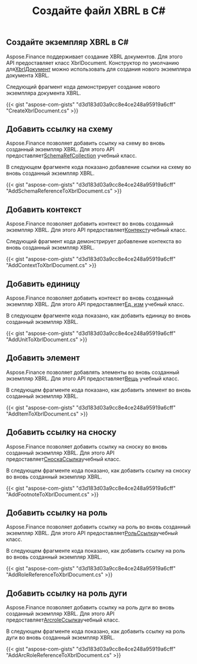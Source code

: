 ﻿---
title: Создайте файл XBRL в C#
linktitle: Создать XBRL файлов
type: docs
weight: 10
url: /ru/net/create-xbrl-files/
description: C# Finance Библиотека API поддерживает создание XBRL документов, добавление схемы и контекстной ссылки.
---
## **Создайте экземпляр XBRL в C#**
Aspose.Finance поддерживает создание XBRL документов. Для этого API предоставляет класс XbrlDocument. Конструктор по умолчанию для[XbrlДокумент](https://reference.aspose.com/finance/net/aspose.finance.xbrl/xbrldocument) можно использовать для создания нового экземпляра документа XBRL.

Следующий фрагмент кода демонстрирует создание нового экземпляра документа XBRL.

{{< gist "aspose-com-gists" "d3d183d03a9cc8e4ce248a95919a6cff" "CreateXbrlDocument.cs" >}}
## **Добавить ссылку на схему**
 Aspose.Finance позволяет добавить ссылку на схему во вновь созданный экземпляр XBRL. Для этого API предоставляет[SchemaRefCollection](https://reference.aspose.com/finance/net/aspose.finance.xbrl/schemarefcollection) учебный класс.

В следующем фрагменте кода показано добавление ссылки на схему во вновь созданный экземпляр XBRL.

{{< gist "aspose-com-gists" "d3d183d03a9cc8e4ce248a95919a6cff" "AddSchemaReferenceToXbrlDocument.cs" >}}
## **Добавить контекст**
 Aspose.Finance позволяет добавить контекст во вновь созданный экземпляр XBRL. Для этого API предоставляет[Контекст](https://reference.aspose.com/finance/net/aspose.finance.xbrl/context)учебный класс.

Следующий фрагмент кода демонстрирует добавление контекста во вновь созданный экземпляр XBRL.

{{< gist "aspose-com-gists" "d3d183d03a9cc8e4ce248a95919a6cff" "AddContextToXbrlDocument.cs" >}}
## **Добавить единицу**
 Aspose.Finance позволяет добавить контекст во вновь созданный экземпляр XBRL. Для этого API предоставляет[Ед. изм](https://reference.aspose.com/finance/net/aspose.finance.xbrl/unit) учебный класс.

В следующем фрагменте кода показано, как добавить единицу во вновь созданный экземпляр XBRL.

{{< gist "aspose-com-gists" "d3d183d03a9cc8e4ce248a95919a6cff" "AddUnitToXbrlDocument.cs" >}}
## **Добавить элемент**
 Aspose.Finance позволяет добавлять элементы во вновь созданный экземпляр XBRL. Для этого API предоставляет[Вещь](https://reference.aspose.com/finance/net/aspose.finance.xbrl/item) учебный класс.

В следующем фрагменте кода показано, как добавить элемент во вновь созданный экземпляр XBRL.

{{< gist "aspose-com-gists" "d3d183d03a9cc8e4ce248a95919a6cff" "AddItemToXbrlDocument.cs" >}}
## **Добавить ссылку на сноску**
 Aspose.Finance позволяет добавить ссылку на сноску во вновь созданный экземпляр XBRL. Для этого API предоставляет[СноскаСсылка](https://reference.aspose.com/finance/net/aspose.finance.xbrl/footnotelink)учебный класс.

В следующем фрагменте кода показано, как добавить ссылку на сноску во вновь созданный экземпляр XBRL.

{{< gist "aspose-com-gists" "d3d183d03a9cc8e4ce248a95919a6cff" "AddFootnoteToXbrlDocument.cs" >}}
## **Добавить ссылку на роль**
Aspose.Finance позволяет добавить ссылку на роль во вновь созданный экземпляр XBRL. Для этого API предоставляет[РольСсылка](https://reference.aspose.com/finance/net/aspose.finance.xbrl/rolereference)учебный класс.

В следующем фрагменте кода показано, как добавить ссылку на роль во вновь созданный экземпляр XBRL.

{{< gist "aspose-com-gists" "d3d183d03a9cc8e4ce248a95919a6cff" "AddRoleReferenceToXbrlDocument.cs" >}}
## **Добавить ссылку на роль дуги**
 Aspose.Finance позволяет добавить ссылку на роль дуги во вновь созданный экземпляр XBRL. Для этого API предоставляет[ArcroleСсылка](https://reference.aspose.com/finance/net/aspose.finance.xbrl/arcrolereference)учебный класс.

В следующем фрагменте кода показано, как добавить ссылку на роль дуги во вновь созданный экземпляр XBRL.

{{< gist "aspose-com-gists" "d3d183d03a9cc8e4ce248a95919a6cff" "AddArcRoleReferenceToXbrlDocument.cs" >}}
